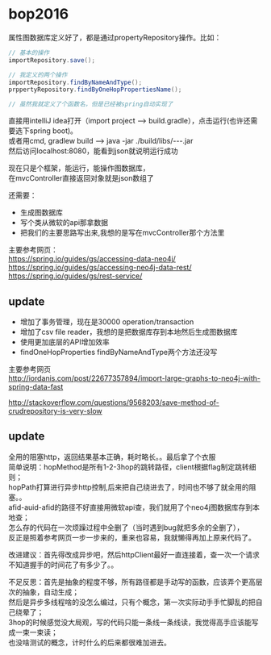 # bop2016
属性图数据库定义好了，都是通过propertyRepository操作。比如：  
```Java
// 基本的操作
importRepository.save();

// 我定义的两个操作
importRepository.findByNameAndType();
prppertyRepository.findByOneHopPropertiesName();

// 虽然我就定义了个函数名，但是已经被spring自动实现了
```

直接用intelliJ idea打开（import project --> build.gradle），点击运行(也许还需要选下spring boot)。  
或者用cmd, gradlew build --> java -jar ./build/libs/---.jar  
然后访问localhost:8080，能看到json就说明运行成功
  
现在只是个框架，能运行，能操作图数据库，  
在mvcController直接返回对象就是json数组了  

还需要：  
* 生成图数据库
* 写个类从微软的api那拿数据
* 把我们的主要思路写出来,我想的是写在mvcController那个方法里

  
主要参考网页：  
https://spring.io/guides/gs/accessing-data-neo4j/  
https://spring.io/guides/gs/accessing-neo4j-data-rest/  
https://spring.io/guides/gs/rest-service/  

## update  
* 增加了事务管理，现在是30000 operation/transaction  
* 增加了csv file reader，我想的是把数据库存到本地然后生成图数据库  
* 使用更加底层的API增加效率  
* findOneHopProperties findByNameAndType两个方法还没写
  
主要参考网页  
http://iordanis.com/post/22677357894/import-large-graphs-to-neo4j-with-spring-data-fast

http://stackoverflow.com/questions/9568203/save-method-of-crudrepository-is-very-slow  

## update
全用的阻塞http，返回结果基本正确，耗时略长。。最后拿了个衣服  
简单说明：hopMethod是所有1-2-3hop的跳转路径，client根据flag制定跳转细则；  
          hopPath打算进行异步http控制,后来把自己绕进去了，时间也不够了就全用的阻塞。。  
          afid-auid-afid的路径不好直接用微软api查，我们就用了个neo4j图数据库存到本地查；  
          怎么存的代码在一次烦躁过程中全删了（当时遇到bug就把多余的全删了），  
          反正是照着参考网页一步一步来的，重来也容易，我就懒得再加上原来代码了。  
          
改进建议：首先得改成异步吧，然后httpClient最好一直连接着，查一次一个请求不知道握手的时间花了有多少了。。  

不足反思：首先是抽象的程度不够，所有路径都是手动写的函数，应该弄个更高层次的抽象，自动生成；  
          然后是异步多线程啥的没怎么编过，只有个概念，第一次实际动手手忙脚乱的把自己绕晕了；  
          3hop的时候感觉没大局观，写的代码只能一条线一条线读，我觉得高手应该能写成一束一束读；  
          也没啥测试的概念，计时什么的后来都很难加进去。
